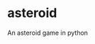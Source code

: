 # asteroid

<!--
#groups
Games

#languages
Python

#frames and libs
Pygame

-->

An asteroid game in python
